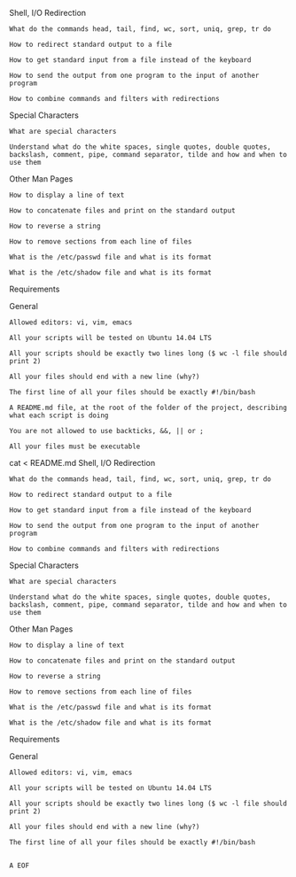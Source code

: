 Shell, I/O Redirection



    What do the commands head, tail, find, wc, sort, uniq, grep, tr do

    How to redirect standard output to a file

    How to get standard input from a file instead of the keyboard

    How to send the output from one program to the input of another program

    How to combine commands and filters with redirections



Special Characters



    What are special characters

    Understand what do the white spaces, single quotes, double quotes, backslash, comment, pipe, command separator, tilde and how and when to use them



Other Man Pages



    How to display a line of text

    How to concatenate files and print on the standard output

    How to reverse a string

    How to remove sections from each line of files

    What is the /etc/passwd file and what is its format

    What is the /etc/shadow file and what is its format



Requirements

General



    Allowed editors: vi, vim, emacs

    All your scripts will be tested on Ubuntu 14.04 LTS

    All your scripts should be exactly two lines long ($ wc -l file should print 2)

    All your files should end with a new line (why?)

    The first line of all your files should be exactly #!/bin/bash

    A README.md file, at the root of the folder of the project, describing what each script is doing

    You are not allowed to use backticks, &&, || or ;

    All your files must be executable

cat <<EOF > README.md
Shell, I/O Redirection



    What do the commands head, tail, find, wc, sort, uniq, grep, tr do

    How to redirect standard output to a file

    How to get standard input from a file instead of the keyboard

    How to send the output from one program to the input of another program

    How to combine commands and filters with redirections



Special Characters



    What are special characters

    Understand what do the white spaces, single quotes, double quotes, backslash, comment, pipe, command separator, tilde and how and when to use them



Other Man Pages



    How to display a line of text

    How to concatenate files and print on the standard output

    How to reverse a string

    How to remove sections from each line of files

    What is the /etc/passwd file and what is its format

    What is the /etc/shadow file and what is its format



Requirements

General



    Allowed editors: vi, vim, emacs

    All your scripts will be tested on Ubuntu 14.04 LTS

    All your scripts should be exactly two lines long ($ wc -l file should print 2)

    All your files should end with a new line (why?)

    The first line of all your files should be exactly #!/bin/bash


    A EOF
